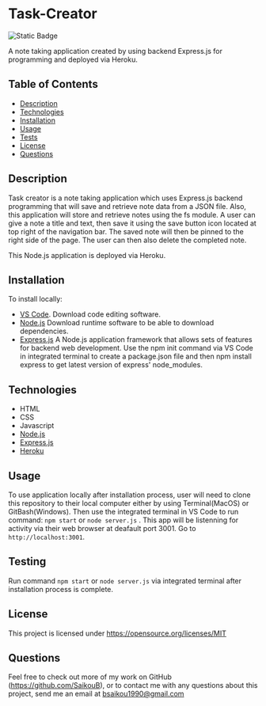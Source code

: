 # Task-Creator
  ![Static Badge](https://img.shields.io/badge/license-MIT-blue.svg)

A note taking application created by using backend Express.js for programming and deployed via Heroku.

## Table of Contents
  
  - [Description](#description)
  - [Technologies](#Technologies)
  - [Installation](#installation)
  - [Usage](#usage)
  - [Tests](#testing)
  - [License](#license)
  - [Questions](#questions)


## Description

Task creator is a note taking application which uses Express.js backend programming that will save and retrieve note data from a JSON file. Also, this application will store and retrieve notes using the fs module. A user can give a note a title and text, then save it using the save button icon located at top right of the navigation bar. The saved note will then be pinned to the right side of the page. The user can then also delete the completed note.

This Node.js application is deployed via Heroku.

## Installation

To install locally:
 - [VS Code](https://code.visualstudio.com). Download code editing software.
 - [Node.js](https://nodejs.org/en) Download runtime software to be able to download dependencies.
 - [Express.js](https://expressjs.com) A Node.js application framework that allows sets of features for backend web development. Use the npm init command via VS Code in integrated terminal to create a package.json file and then npm install express to get latest version of express' node_modules.

## Technologies
 * HTML
 * CSS
 * Javascript
 * [Node.js](https://nodejs.org/en)
 * [Express.js](https://expressjs.com)
 * [Heroku](https://www.heroku.com) 


## Usage

To use application locally after installation process, user will need to clone this repository to their local computer either by using Terminal(MacOS) or GitBash(Windows). Then use the integrated terminal in VS Code to run command: `npm start` or `node server.js` . This app will be listenning for activity via their web browser at deafault port 3001. Go to `http://localhost:3001`.

## Testing

Run command `npm start` or `node server.js` via integrated terminal after installation process is complete.

## License

This project is licensed under https://opensource.org/licenses/MIT 


## Questions
Feel free to check out more of my work on GitHub (https://github.com/SaikouB),
or to contact me with any questions about this project, send me an email at bsaikou1990@gmail.com